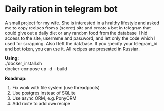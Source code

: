 # Daily ration in telegram bot
A small project for my wife. She is interested in a healthy lifestyle and asked me to copy recipes from a (secret) site and create a bot in telegram that could give out a daily diet or any random food from the database. I hid access to the site, username and password, and left only the code which I used for scrapping. Also I left the database. If you specify your telegram_id and bot token, you can use it. All recipes are presented in Russian.

<strong>Using:</strong><br />
./docker_install.sh<br />
docker-compose up -d --build

<strong>Roadmap:</strong><br />
1. Fix work with file system (use threadpools)
2. Use postgres instead of SQLite
3. Use async ORM, e.g. PonyORM
4. Add route to add own recipe
